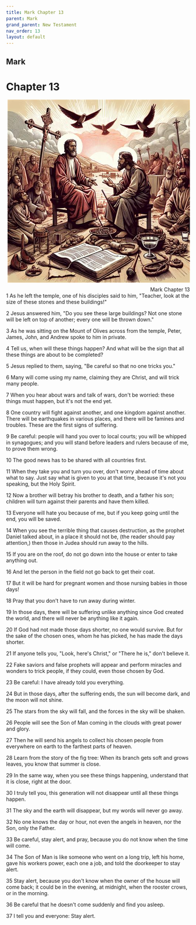 ```yaml
---
title: Mark Chapter 13
parent: Mark
grand_parent: New Testament
nav_order: 13
layout: default
---
```


## Mark

# Chapter 13

<div style="clear: both; text-align: right;">
    <img src="/assets/Image/Mark/500/13.jpg" alt="Mark Chapter 13" class="chapter-image" style="max-width: 100%; height: auto; float: right; margin: 0 0 10px 10px; padding-left: 10%;">
    <figcaption style="font-size: 14px;">Mark Chapter 13</figcaption>
</div>
1 As he left the temple, one of his disciples said to him, "Teacher, look at the size of these stones and these buildings!"

2 Jesus answered him, "Do you see these large buildings? Not one stone will be left on top of another; every one will be thrown down."

3 As he was sitting on the Mount of Olives across from the temple, Peter, James, John, and Andrew spoke to him in private.

4 Tell us, when will these things happen? And what will be the sign that all these things are about to be completed?

5 Jesus replied to them, saying, "Be careful so that no one tricks you."

6 Many will come using my name, claiming they are Christ, and will trick many people.

7 When you hear about wars and talk of wars, don't be worried: these things must happen, but it's not the end yet.

8 One country will fight against another, and one kingdom against another. There will be earthquakes in various places, and there will be famines and troubles. These are the first signs of suffering.

9 Be careful: people will hand you over to local courts; you will be whipped in synagogues; and you will stand before leaders and rulers because of me, to prove them wrong.

10 The good news has to be shared with all countries first.

11 When they take you and turn you over, don't worry ahead of time about what to say. Just say what is given to you at that time, because it's not you speaking, but the Holy Spirit.

12 Now a brother will betray his brother to death, and a father his son; children will turn against their parents and have them killed.

13 Everyone will hate you because of me, but if you keep going until the end, you will be saved.

14 When you see the terrible thing that causes destruction, as the prophet Daniel talked about, in a place it should not be, (the reader should pay attention,) then those in Judea should run away to the hills.

15 If you are on the roof, do not go down into the house or enter to take anything out.

16 And let the person in the field not go back to get their coat.

17 But it will be hard for pregnant women and those nursing babies in those days!

18 Pray that you don't have to run away during winter.

19 In those days, there will be suffering unlike anything since God created the world, and there will never be anything like it again.

20 If God had not made those days shorter, no one would survive. But for the sake of the chosen ones, whom he has picked, he has made the days shorter.

21 If anyone tells you, "Look, here's Christ," or "There he is," don't believe it.

22 Fake saviors and false prophets will appear and perform miracles and wonders to trick people, if they could, even those chosen by God.

23 Be careful: I have already told you everything.

24 But in those days, after the suffering ends, the sun will become dark, and the moon will not shine.

25 The stars from the sky will fall, and the forces in the sky will be shaken.

26 People will see the Son of Man coming in the clouds with great power and glory.

27 Then he will send his angels to collect his chosen people from everywhere on earth to the farthest parts of heaven.

28 Learn from the story of the fig tree: When its branch gets soft and grows leaves, you know that summer is close.

29 In the same way, when you see these things happening, understand that it is close, right at the door.

30 I truly tell you, this generation will not disappear until all these things happen.

31 The sky and the earth will disappear, but my words will never go away.

32 No one knows the day or hour, not even the angels in heaven, nor the Son, only the Father.

33 Be careful, stay alert, and pray, because you do not know when the time will come.

34 The Son of Man is like someone who went on a long trip, left his home, gave his workers power, each one a job, and told the doorkeeper to stay alert.

35 Stay alert, because you don't know when the owner of the house will come back; it could be in the evening, at midnight, when the rooster crows, or in the morning.

36 Be careful that he doesn't come suddenly and find you asleep.

37 I tell you and everyone: Stay alert.


